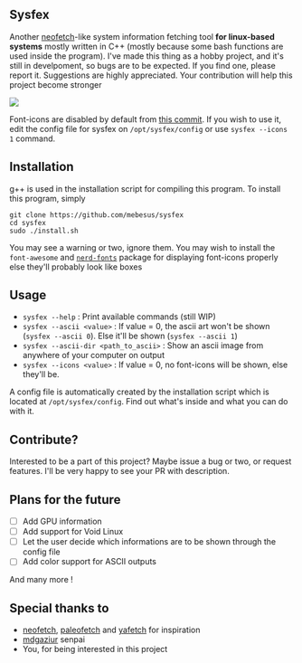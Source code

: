 ## Sysfex
Another [neofetch](https://github.com/dylanaraps/neofetch)-like system information fetching tool <b>for linux-based systems</b> mostly written in C++ (mostly because some bash functions are used inside the program). I've made this thing as a hobby project, and it's still in develpoment, so bugs are to be expected. If you find one, please report it. Suggestions are highly appreciated. Your contribution will help this project become stronger

![](https://raw.githubusercontent.com/mebesus/sysfex/main/ss.png)

Font-icons are disabled by default from [this commit](https://github.com/mebesus/sysfex/commit/17655c2b724344be16fd31e28c40595b054bef88). If you wish to use it, edit the config file for sysfex on ``/opt/sysfex/config`` or use ``sysfex --icons 1`` command.

## Installation
g++ is used in the installation script for compiling this program. To install this program, simply
```
git clone https://github.com/mebesus/sysfex
cd sysfex
sudo ./install.sh
```
You may see a warning or two, ignore them. You may wish to install the ``font-awesome`` and [``nerd-fonts``](https://github.com/ryanoasis/nerd-fonts) package for displaying font-icons properly else they'll probably look like boxes

## Usage
* ``sysfex --help`` : Print available commands (still WIP)
* ``sysfex --ascii <value>`` : If value = 0, the ascii art won't be shown (``sysfex --ascii 0``). Else it'll be shown (``sysfex --ascii 1``)
* ``sysfex --ascii-dir <path_to_ascii>`` : Show an ascii image from anywhere of your computer on output
* ``sysfex --icons <value>`` : If value = 0, no font-icons will be shown, else they'll be.

A config file is automatically created by the installation script which is located at ``/opt/sysfex/config``. Find out what's inside and what you can do with it.

## Contribute?
Interested to be a part of this project? Maybe issue a bug or two, or request features. I'll be very happy to see your PR with description.

## Plans for the future
- [ ] Add GPU information
- [ ] Add support for Void Linux
- [ ] Let the user decide which informations are to be shown through the config file
- [ ] Add color support for ASCII outputs

And many more !

## Special thanks to
* [neofetch](https://github.com/dylanaraps/neofetch), [paleofetch](https://github.com/ss7m/paleofetch) and [yafetch](https://github.com/paranoidcat/yafetch) for inspiration
* [mdgaziur](https://github.com/mdgaziur) senpai
* You, for being interested in this project
